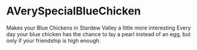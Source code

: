 # AVerySpecialBlueChicken
Makes your Blue Chickens in Stardew Valley a little more interesting
Every day your blue chicken has the chance to lay a pearl instead of an egg, but only if your friendship is high enough.
